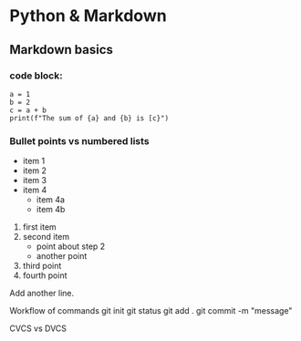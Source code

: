 # Python & Markdown

## Markdown basics

### code block:
```
a = 1
b = 2
c = a + b
print(f"The sum of {a} and {b} is [c}")
```

### Bullet points vs numbered lists
* item 1
* item 2
* item 3
* item 4
  * item 4a
  * item 4b

1. first item
2. second item
   * point about step 2
   * another point
3. third point
4. fourth point


Add another line.

Workflow of commands
git init
git status
git add .
git commit -m "message"

CVCS vs DVCS